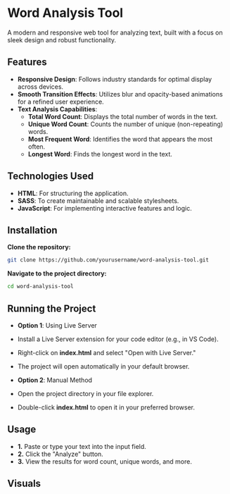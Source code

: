 # Word Analysis Tool
A modern and responsive web tool for analyzing text, built with a focus on sleek design and robust functionality.

## Features
- **Responsive Design**: Follows industry standards for optimal display across devices.
- **Smooth Transition Effects**: Utilizes blur and opacity-based animations for a refined user experience.
- **Text Analysis Capabilities**:
  - **Total Word Count**: Displays the total number of words in the text.
  - **Unique Word Count**: Counts the number of unique (non-repeating) words.
  - **Most Frequent Word**: Identifies the word that appears the most often.
  - **Longest Word**: Finds the longest word in the text.

## Technologies Used
- **HTML**: For structuring the application.
- **SASS**: To create maintainable and scalable stylesheets.
- **JavaScript**: For implementing interactive features and logic.

## Installation
**Clone the repository:**

```bash
git clone https://github.com/yourusername/word-analysis-tool.git
```

**Navigate to the project directory:**

```bash
cd word-analysis-tool
```

## Running the Project
- **Option 1**: Using Live Server
 - Install a Live Server extension for your code editor (e.g., in VS Code).
 - Right-click on **index.html** and select "Open with Live Server."
 - The project will open automatically in your default browser.

- **Option 2**: Manual Method
 - Open the project directory in your file explorer.
 - Double-click **index.html** to open it in your preferred browser.

## Usage
- **1.** Paste or type your text into the input field.
- **2.** Click the "Analyze" button.
- **3.** View the results for word count, unique words, and more.

## Visuals




